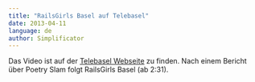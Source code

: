 ```yaml
---
title: "RailsGirls Basel auf Telebasel"
date: 2013-04-11
language: de
author: Simplificator
---
```


Das Video ist auf der [Telebasel Webseite](http://www.telebasel.ch/de/tv-archiv/&id=366823941) zu finden. Nach einem Bericht über Poetry Slam folgt RailsGirls Basel (ab 2:31).
